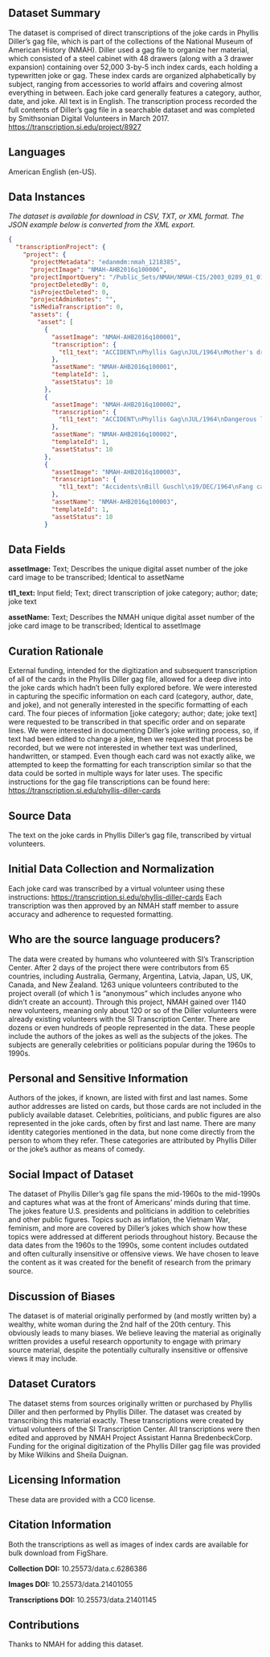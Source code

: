 ## Dataset Summary 

The dataset is comprised of direct transcriptions of the joke cards in Phyllis Diller’s gag file, which is part of the collections of the National Museum of American History (NMAH). Diller used a gag file to organize her material, which consisted of a steel cabinet with 48 drawers (along with a 3 drawer expansion) containing over 52,000 3-by-5 inch index cards, each holding a typewritten joke or gag. These index cards are organized alphabetically by subject, ranging from accessories to world affairs and covering almost everything in between. 
Each joke card generally features a category, author, date, and joke. All text is in English. The transcription process recorded the full contents of Diller’s gag file in a searchable dataset and was completed by Smithsonian Digital Volunteers in March 2017. 
https://transcription.si.edu/project/8927 

## Languages 

American English (en-US). 

## Data Instances 

*The dataset is available for download in CSV, TXT, or XML format. The JSON example below is converted from the XML export.*
```json
{ 
  "transcriptionProject": { 
    "project": { 
      "projectMetadata": "edanmdm:nmah_1218385", 
      "projectImage": "NMAH-AHB2016q100006", 
      "projectImportQuery": "/Public_Sets/NMAH/NMAH-CIS/2003_0289_01_01/Drawer01/01", 
      "projectDeletedBy": 0, 
      "isProjectDeleted": 0, 
      "projectAdminNotes": "", 
      "isMediaTranscription": 0, 
      "assets": { 
        "asset": [ 
          { 
            "assetImage": "NMAH-AHB2016q100001", 
            "transcription": { 
              "tl1_text": "ACCIDENT\nPhyllis Gag\nJUL/1964\nMother's driving -- Model T up the hill on 3 tires -- backing in filling station -- Hoover in car -- hit from back -- Dad in ditch passing on wrong side." 
            }, 
            "assetName": "NMAH-AHB2016q100001", 
            "templateId": 1, 
            "assetStatus": 10 
          }, 
          { 
            "assetImage": "NMAH-AHB2016q100002", 
            "transcription": { 
              "tl1_text": "ACCIDENT\nPhyllis Gag\nJUL/1964\nDangerous living is not new to me, you know -- I drive." 
            }, 
            "assetName": "NMAH-AHB2016q100002", 
            "templateId": 1, 
            "assetStatus": 10 
          }, 
          { 
            "assetImage": "NMAH-AHB2016q100003", 
            "transcription": { 
              "tl1_text": "Accidents\nBill Guschl\n19/DEC/1964\nFang came home late the other night and ran into the garage - Lucky he didn't have the car." 
            }, 
            "assetName": "NMAH-AHB2016q100003", 
            "templateId": 1, 
            "assetStatus": 10 
          }
```

## Data Fields 

**assetImage:** Text; Describes the unique digital asset number of the joke card image to be transcribed; Identical to assetName 

**tl1_text:** Input field; Text; direct transcription of joke category; author; date; joke text 

**assetName:** Text; Describes the NMAH unique digital asset number of the joke card image to be transcribed; Identical to assetImage 


## Curation Rationale 

External funding, intended for the digitization and subsequent transcription of all of the cards in the Phyllis Diller gag file, allowed for a deep dive into the joke cards which hadn’t been fully explored before. We were interested in capturing the specific information on each card (category, author, date, and joke), and not generally interested in the specific formatting of each card. The four pieces of information [joke category; author; date; joke text] were requested to be transcribed in that specific order and on separate lines. We were interested in documenting Diller’s joke writing process, so, if text had been edited to change a joke, then we requested that process be recorded, but we were not interested in whether text was underlined, handwritten, or stamped. Even though each card was not exactly alike, we attempted to keep the formatting for each transcription similar so that the data could be sorted in multiple ways for later uses. The specific instructions for the gag file transcriptions can be found here: https://transcription.si.edu/phyllis-diller-cards  


## Source Data 

The text on the joke cards in Phyllis Diller’s gag file, transcribed by virtual volunteers. 


## Initial Data Collection and Normalization 

Each joke card was transcribed by a virtual volunteer using these instructions: https://transcription.si.edu/phyllis-diller-cards Each transcription was then approved by an NMAH staff member to assure accuracy and adherence to requested formatting. 

## Who are the source language producers? 

The data were created by humans who volunteered with SI’s Transcription Center. After 2 days of the project there were contributors from 65 countries, including Australia, Germany, Argentina, Latvia, Japan, US, UK, Canada, and New Zealand. 1263 unique volunteers contributed to the project overall (of which 1 is “anonymous” which includes anyone who didn’t create an account). Through this project, NMAH gained over 1140 new volunteers, meaning only about 120 or so of the Diller volunteers were already existing volunteers with the SI Transcription Center. There are dozens or even hundreds of people represented in the data. These people include the authors of the jokes as well as the subjects of the jokes. The subjects are generally celebrities or politicians popular during the 1960s to 1990s. 

 ## Personal and Sensitive Information 

Authors of the jokes, if known, are listed with first and last names. Some author addresses are listed on cards, but those cards are not included in the publicly available dataset. Celebrities, politicians, and public figures are also represented in the joke cards, often by first and last name. There are many identity categories mentioned in the data, but none come directly from the person to whom they refer. These categories are attributed by Phyllis Diller or the joke’s author as means of comedy. 

## Social Impact of Dataset 

The dataset of Phyllis Diller’s gag file spans the mid-1960s to the mid-1990s and captures what was at the front of Americans’ minds during that time. The jokes feature U.S. presidents and politicians in addition to celebrities and other public figures. Topics such as inflation, the Vietnam War, feminism, and more are covered by Diller’s jokes which show how these topics were addressed at different periods throughout history. Because the data dates from the 1960s to the 1990s, some content includes outdated and often culturally insensitive or offensive views. We have chosen to leave the content as it was created for the benefit of research from the primary source. 

## Discussion of Biases 

The dataset is of material originally performed by (and mostly written by) a wealthy, white woman during the 2nd half of the 20th century. This obviously leads to many biases. We believe leaving the material as originally written provides a useful research opportunity to engage with primary source material, despite the potentially culturally insensitive or offensive views it may include. 

## Dataset Curators 

The dataset stems from sources originally written or purchased by Phyllis Diller and then performed by Phyllis Diller. The dataset was created by transcribing this material exactly. These transcriptions were created by virtual volunteers of the SI Transcription Center. All transcriptions were then edited and approved by NMAH Project Assistant Hanna BredenbeckCorp. Funding for the original digitization of the Phyllis Diller gag file was provided by Mike Wilkins and Sheila Duignan. 

## Licensing Information 

These data are provided with a CC0 license. 

## Citation Information 

Both the transcriptions as well as images of index cards are available for bulk download from FigShare.

**Collection DOI:** 10.25573/data.c.6286386

**Images DOI:** 10.25573/data.21401055

**Transcriptions DOI:** 10.25573/data.21401145

## Contributions 

Thanks to NMAH for adding this dataset. 

 
